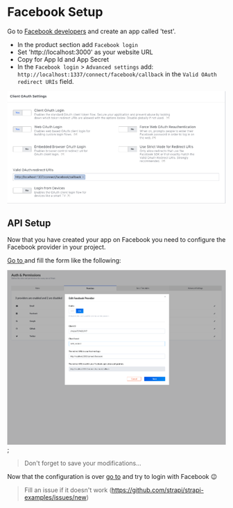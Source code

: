 # Facebook Setup

Go to [Facebook developers](https://developers.facebook.com/) and create an app called 'test'.
- In the product section add `Facebook login`
- Set 'http://localhost:3000' as your website URL
- Copy for App Id and App Secret
- In the `Facebook login` > `Advanced settings` add: `http://localhost:1337/connect/facebook/callback` in the `Valid OAuth redirect URIs` field.

![Facebook setup](../assets/fb_settings.png)


## API Setup

Now that you have created your app on Facebook you need to configure the Facebook provider in your project.

[Go to ](http://localhost:1337/admin/plugins/users-permissions/providers) and fill the form like the following:

![Admin FB setup](../assets/admin_fb_settings.png);

> Don't forget to save your modifications...


Now that the configuration is over [go to](http://localhost:3000/auth/login) and try to login with Facebook 😉

> Fill an issue if it doesn't work (https://github.com/strapi/strapi-examples/issues/new)
